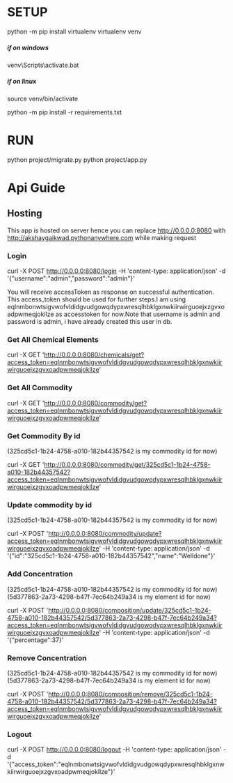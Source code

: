 # SETUP

python -m pip install virtualenv
virtualenv venv

##### if on windows

venv\Scripts\activate.bat

##### if on linux

source venv/bin/activate

python -m pip install -r requirements.txt

# RUN

python project/migrate.py
python project/app.py

# Api Guide

## Hosting

This app is hosted on server
hence you can replace http://0.0.0.0:8080 with http://akshaygaikwad.pythonanywhere.com while making request

### Login

curl -X POST http://0.0.0.0:8080/login -H 'content-type: application/json' -d '{"username":"admin","password":"admin"}'

You will receive accessToken as response on successful authentication. This access_token should be used for further steps.I am using eqlnmbonwtsigvwofvldidgvudgowqdypxwresqlhbklgxnwkiirwirguoejxzgvxoadpwmeqjokllze as accesstoken for now.Note that username is admin and password is admin, i have already created this user in db.

### Get All Chemical Elements

curl -X GET 'http://0.0.0.0:8080/chemicals/get?access_token=eqlnmbonwtsigvwofvldidgvudgowqdypxwresqlhbklgxnwkiirwirguoejxzgvxoadpwmeqjokllze'

### Get All Commodity

curl -X GET 'http://0.0.0.0:8080/commodity/get?access_token=eqlnmbonwtsigvwofvldidgvudgowqdypxwresqlhbklgxnwkiirwirguoejxzgvxoadpwmeqjokllze'

### Get Commodity By id

(325cd5c1-1b24-4758-a010-182b44357542 is my commodity id for now)

curl -X GET 'http://0.0.0.0:8080/commodity/get/325cd5c1-1b24-4758-a010-182b44357542?access_token=eqlnmbonwtsigvwofvldidgvudgowqdypxwresqlhbklgxnwkiirwirguoejxzgvxoadpwmeqjokllze'

### Update commodity by id

(325cd5c1-1b24-4758-a010-182b44357542 is my commodity id for now)

curl -X POST 'http://0.0.0.0:8080/commodity/update?access_token=eqlnmbonwtsigvwofvldidgvudgowqdypxwresqlhbklgxnwkiirwirguoejxzgvxoadpwmeqjokllze' -H 'content-type: application/json' -d '{"id":"325cd5c1-1b24-4758-a010-182b44357542","name":"Welldone"}'

### Add Concentration

(325cd5c1-1b24-4758-a010-182b44357542 is my commodity id for now)
(5d377863-2a73-4298-b47f-7ec64b249a34 is my element id for now)

curl -X POST 'http://0.0.0.0:8080/composition/update/325cd5c1-1b24-4758-a010-182b44357542/5d377863-2a73-4298-b47f-7ec64b249a34?access_token=eqlnmbonwtsigvwofvldidgvudgowqdypxwresqlhbklgxnwkiirwirguoejxzgvxoadpwmeqjokllze' -H 'content-type: application/json' -d '{"percentage":37}'

### Remove Concentration

(325cd5c1-1b24-4758-a010-182b44357542 is my commodity id for now)
(5d377863-2a73-4298-b47f-7ec64b249a34 is my element id for now)

curl -X POST 'http://0.0.0.0:8080/composition/remove/325cd5c1-1b24-4758-a010-182b44357542/5d377863-2a73-4298-b47f-7ec64b249a34?access_token=eqlnmbonwtsigvwofvldidgvudgowqdypxwresqlhbklgxnwkiirwirguoejxzgvxoadpwmeqjokllze'

### Logout

curl -X POST http://0.0.0.0:8080/logout -H 'content-type: application/json' -d '{"access_token":"eqlnmbonwtsigvwofvldidgvudgowqdypxwresqlhbklgxnwkiirwirguoejxzgvxoadpwmeqjokllze"}'
